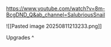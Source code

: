 https://www.youtube.com/watch?v=8m-BcgDND_Q&ab_channel=SalubriousSnail

![[Pasted image 20250811213233.png]]

Upgrades ^